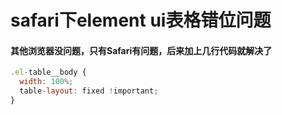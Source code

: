 # safari下element ui表格错位问题

#### 其他浏览器没问题，只有Safari有问题，后来加上几行代码就解决了

```js
.el-table__body {
  width: 100%;
  table-layout: fixed !important;
}
```